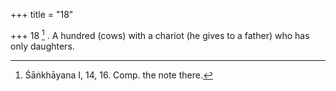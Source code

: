 +++
title = "18"

+++
18 [^8] . A hundred (cows) with a chariot (he gives to a father) who has only daughters.


[^8]:  Śāṅkhāyana I, 14, 16. Comp. the note there.

